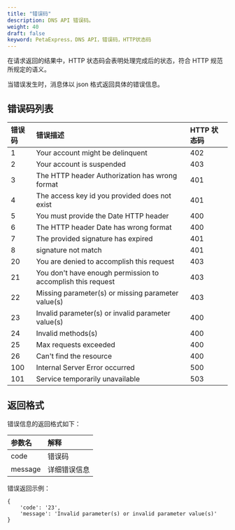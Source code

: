 ```yaml
---
title: "错误码"
description: DNS API 错误码。
weight: 40
draft: false
keyword: PetaExpress，DNS API，错误码，HTTP状态码
---
```


在请求返回的结果中，HTTP 状态码会表明处理完成后的状态，符合 HTTP 规范所规定的语义。

当错误发生时，消息体以 json 格式返回具体的错误信息。

## 错误码列表

|错误码|错误描述|HTTP 状态码|
|:---|:---|:---|
|1|Your account might be delinquent|402|
|2|Your account is suspended|403|
|3|The HTTP header Authorization has wrong format|401|
|4|The access key id you provided does not exist|401|
|5|You must provide the Date HTTP header|400|
|6|The HTTP header Date has wrong format|400|
|7|The provided signature has expired|401|
|8|signature not match|401|
|20|You are denied to accomplish this request|403|
|21|You don't have enough permission to accomplish this request|403|
|22|Missing parameter(s) or missing parameter value(s)|403|
|23|Invalid parameter(s) or invalid parameter value(s)|400|
|24|Invalid methods(s)|400|
|25|Max requests exceeded|400|
|26|Can't find the resource|400|
|100|Internal Server Error occurred|500|
|101|Service temporarily unavailable|503|

## 返回格式

错误信息的返回格式如下：

|参数名|解释|
|:---|:---|
|code|错误码|
|message|详细错误信息|

错误返回示例：

```
{
    'code': '23',
    'message': 'Invalid parameter(s) or invalid parameter value(s)'
}
```

